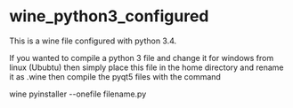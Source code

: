 # wine_python3_configured

This is a wine file configured with python 3.4.

If you wanted to compile a python 3 file and change it for windows from linux (Ububtu) then simply place this file in the home directory 
and rename it as .wine then compile the pyqt5 files with the command

wine pyinstaller --onefile filename.py
